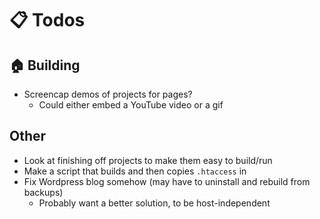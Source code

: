 # :clipboard: Todos

## :house: Building
- Screencap demos of projects for pages?
  - Could either embed a YouTube video or a gif

## Other
- Look at finishing off projects to make them easy to build/run
- Make a script that builds and then copies `.htaccess` in
- Fix Wordpress blog somehow (may have to uninstall and rebuild from backups)
  - Probably want a better solution, to be host-independent